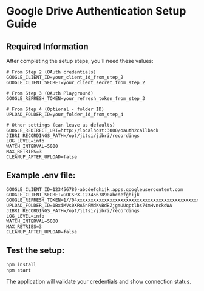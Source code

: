 # Google Drive Authentication Setup Guide

## Required Information
After completing the setup steps, you'll need these values:

```env
# From Step 2 (OAuth credentials)
GOOGLE_CLIENT_ID=your_client_id_from_step_2
GOOGLE_CLIENT_SECRET=your_client_secret_from_step_2

# From Step 3 (OAuth Playground)
GOOGLE_REFRESH_TOKEN=your_refresh_token_from_step_3

# From Step 4 (Optional - folder ID)
UPLOAD_FOLDER_ID=your_folder_id_from_step_4

# Other settings (can leave as defaults)
GOOGLE_REDIRECT_URI=http://localhost:3000/oauth2callback
JIBRI_RECORDINGS_PATH=/opt/jitsi/jibri/recordings
LOG_LEVEL=info
WATCH_INTERVAL=5000
MAX_RETRIES=3
CLEANUP_AFTER_UPLOAD=false
```

## Example .env file:
```env
GOOGLE_CLIENT_ID=123456789-abcdefghijk.apps.googleusercontent.com
GOOGLE_CLIENT_SECRET=GOCSPX-1234567890abcdefghijk
GOOGLE_REFRESH_TOKEN=1//04xxxxxxxxxxxxxxxxxxxxxxxxxxxxxxxxxxxxxxxxxxxxx
UPLOAD_FOLDER_ID=1BxiMVs0XRA5nFMdKvBdBZjgmUUqptlbs74mHvnckdWA
JIBRI_RECORDINGS_PATH=/opt/jitsi/jibri/recordings
LOG_LEVEL=info
WATCH_INTERVAL=5000
MAX_RETRIES=3
CLEANUP_AFTER_UPLOAD=false
```

## Test the setup:
```bash
npm install
npm start
```

The application will validate your credentials and show connection status.